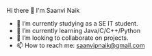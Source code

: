  Hi there 👋 I'm Saanvi Naik
- 🔭 I’m currently studying as a SE IT student.
- 🌱 I’m currently learning Java/C/C++/Python 
- 👯 I’m looking to collaborate on projects.
- 📫 How to reach me: saanvipnaik@gmail.com
                      
